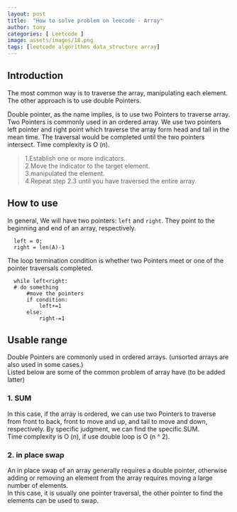 ```yaml
---
layout: post
title:  "How to solve problem on leecode - Array"
author: tony
categories: [ Leetcode ]
image: assets/images/18.png
tags: [leetcode algorithms data_structure array]
---
```

## Introduction
The most common way is to traverse the array, manipulating each element. The other approach is to use double Pointers.  

Double pointer, as the name implies, is to use two Pointers to traverse array. Two Pointers is commonly used in an ordered array. We use two pointers left pointer  and right point which traverse the array form head and tail in the mean time. The traversal would be  completed  until the two pointers intersect. Time complexity is O (n).

> 1.Establish one or more indicators.  
 2.Move the indicator to the target element.  
 3.manipulated the element.  
 4.Repeat step 2.3 until you have traversed the entire array.  
## How to use
In general, We will have two pointers: `left` and `right`. They point to the beginning and end of an array, respectively.
```
  left = 0;
  right = len(A)-1
```
The loop termination condition is whether two Pointers meet or one of the pointer traversals completed.
```
  while left<right:
  # do something
      #move the pointers
      if condition:
          left+=1
      else:
          right-=1
```
## Usable range
Double Pointers are commonly used in ordered arrays. (unsorted arrays are also used in some cases.)  
Listed below are some of the common problem of array have (to be added latter)  
### 1. SUM
In this case, if the array is ordered, we can use two Pointers to traverse from front to back, front to move and up, and tail to move and down, respectively. By specific judgment, we can find the specific SUM.  
Time complexity is O (n), if use double loop is O (n ^ 2).  
### 2. in place swap
An in place swap of an array generally requires a double pointer, otherwise adding or removing an element from the array requires moving a large number of elements.  
In this case, it is usually one pointer traversal, the other pointer to find the elements can be used to swap.   

